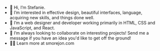 - 👋 Hi, I’m Stefanie.
- 👀 I’m interested in effective design, beautiful interfaces, language, acquiring new skills, and things done well. 
- 🌱 I’m a web designer and developer working primarily in HTML, CSS and JavaScript, and React.
- 🌴 I’m always looking to collaborate on interesting projects! Send me a message if you have an idea you'd like to get off the ground!
- 👩‍💻 Learn more at smorejon.com                                                                                                    

<!---
smorejon305/smorejon305 is a ✨ special ✨ repository because its `README.md` (this file) appears on your GitHub profile.
You can click the Preview link to take a look at your changes.
--->
